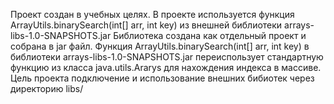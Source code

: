 Проект создан в учебных целях.
В проекте используется функция ArrayUtils.binarySearch(int[] arr, int key) из внешней библиотеки arrays-libs-1.0-SNAPSHOTS.jar
Библиотека создана как отдельный проект и собрана в jar файл. 
Функция ArrayUtils.binarySearch(int[] arr, int key) в библиотеки arrays-libs-1.0-SNAPSHOTS.jar переиспользует стандартную функцию из класса java.utils.Ararys для нахождения индекса в массиве. 
Цель проекта подключение и использование внешних бибиотек через директорию libs/
